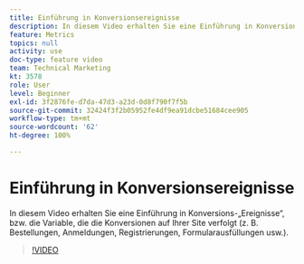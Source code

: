 ```yaml
---
title: Einführung in Konversionsereignisse
description: In diesem Video erhalten Sie eine Einführung in Konversions-„Ereignisse“, bzw. die Variable, die die Konversionen auf Ihrer Site verfolgt (z. B. Bestellungen, Anmeldungen, Registrierungen, Formularausfüllungen usw.).
feature: Metrics
topics: null
activity: use
doc-type: feature video
team: Technical Marketing
kt: 3578
role: User
level: Beginner
exl-id: 3f2876fe-d7da-47d3-a23d-0d8f790f7f5b
source-git-commit: 32424f3f2b05952fe4df9ea91dcbe51684cee905
workflow-type: tm+mt
source-wordcount: '62'
ht-degree: 100%

---
```


# Einführung in Konversionsereignisse

In diesem Video erhalten Sie eine Einführung in Konversions-„Ereignisse“, bzw. die Variable, die die Konversionen auf Ihrer Site verfolgt (z. B. Bestellungen, Anmeldungen, Registrierungen, Formularausfüllungen usw.).

>[!VIDEO](https://video.tv.adobe.com/v/28764/?quality=12)
